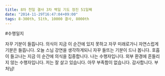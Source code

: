 ```yaml
---
title: 8차 천일 결사 3차 백일 기도 정진 51일째
date: "2014-11-29T16:47:04+09:00"
tags: 8-300th, 51th, 10000 결사, 8000th
---
```


#수행일지

자꾸 기분이 들뜹니다. 의식이 지금 이 순간에 있지 못하고 자꾸 미래로가니 자연스럽게 기분은 들뜹니다. 오늘 스님 강연을 생각하게되니 자꾸 들뜨는 기분이 드나 봅니다. 호흡이 들고나는 지금 이 순간에 의식을 집중합니다. 나는 수행자입니다. 외부 환경에 흔들리지 않는 수행자입니다. 저는 잘 살고 있습니다. 아무 부족함이 없습니다. 감사합니다. 부처님!
